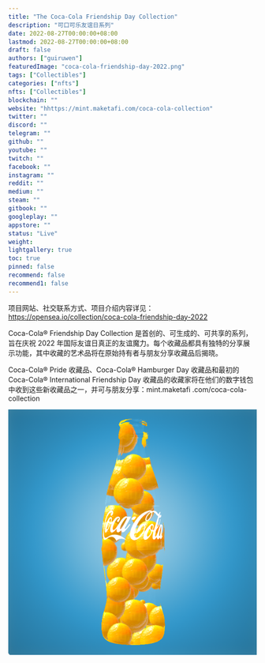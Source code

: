```yaml
---
title: "The Coca-Cola Friendship Day Collection"
description: "可口可乐友谊日系列"
date: 2022-08-27T00:00:00+08:00
lastmod: 2022-08-27T00:00:00+08:00
draft: false
authors: ["guiruwen"]
featuredImage: "coca-cola-friendship-day-2022.png"
tags: ["Collectibles"]
categories: ["nfts"]
nfts: ["Collectibles"]
blockchain: ""
website: "hhttps://mint.maketafi.com/coca-cola-collection"
twitter: ""
discord: ""
telegram: ""
github: ""
youtube: ""
twitch: ""
facebook: ""
instagram: ""
reddit: ""
medium: ""
steam: ""
gitbook: ""
googleplay: ""
appstore: ""
status: "Live"
weight: 
lightgallery: true
toc: true
pinned: false
recommend: false
recommend1: false
---
```

项目网站、社交联系方式、项目介绍内容详见：https://opensea.io/collection/coca-cola-friendship-day-2022

Coca-Cola® Friendship Day Collection 是首创的、可生成的、可共享的系列，旨在庆祝 2022 年国际友谊日真正的友谊魔力。每个收藏品都具有独特的分享展示功能，其中收藏的艺术品将在原始持有者与朋友分享收藏品后揭晓。

Coca-Cola® Pride 收藏品、Coca-Cola® Hamburger Day 收藏品和最初的 Coca-Cola® International Friendship Day 收藏品的收藏家将在他们的数字钱包中收到这些新收藏品之一，并可与朋友分享：mint.maketafi .com/coca-cola-collection

![nft](01.png)





